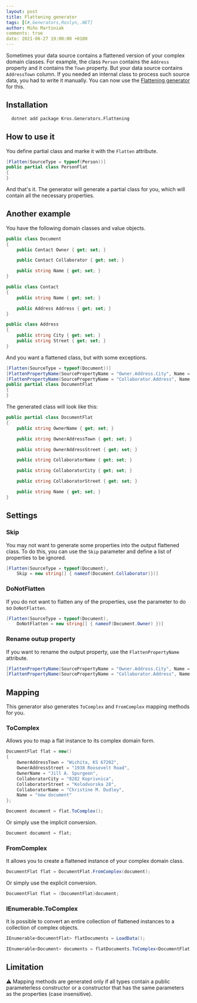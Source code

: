 ```yaml
---
layout: post
title: Flattening generator
tags: [C#,Generators,Roslyn,.NET]
author: Miňo Martiniak
comments: true
date: 2021-06-27 19:00:00 +0100
---
```


Sometimes your data source contains a flattened version of your complex domain classes. For example, the class `Person` contains the `Address` property and it contains the `Town` property. But your data source contains `AddressTown` column. If you needed an internal class to process such source data, you had to write it manually. You can now use the [Flattening generator](https://github.com/Kros-sk/Kros.Generators.Flattening) for this.

## Installation

```bash
  dotnet add package Kros.Generators.Flattening
```

## How to use it

You define partial class and marke it with the `Flatten` attribute.

```csharp
[Flatten(SourceType = typeof(Person))]
public partial class PersonFlat
{
}
```

And that's it. The generator will generate a partial class for you, which will contain all the necessary properties.

## Another example

You have the following domain classes and value objects.

```csharp
public class Document
{
    public Contact Owner { get; set; }

    public Contact Collaborator { get; set; }

    public string Name { get; set; }
}

public class Contact
{
    public string Name { get; set; }

    public Address Address { get; set; }
}

public class Address
{
    public string City { get; set; }
    public string Street { get; set; }
}
```

And you want a flattened class, but with some exceptions.

```csharp
[Flatten(SourceType = typeof(Document))]
[FlattenPropertyName(SourcePropertyName = "Owner.Address.City", Name = "Town")]
[FlattenPropertyName(SourcePropertyName = "Collaborator.Address", Name = "")]
public partial class DocumentFlat
{
}
```

The generated class will look like this:

```csharp
public partial class DocumentFlat
{
    public string OwnerName { get; set; }

    public string OwnerAddressTown { get; set; }

    public string OwnerAddressStreet { get; set; }

    public string CollaboratorName { get; set; }

    public string CollaboratorCity { get; set; }

    public string CollaboratorStreet { get; set; }

    public string Name { get; set; }
}
```

## Settings

### Skip

You may not want to generate some properties into the output flattened class. To do this, you can use the `Skip` parameter and define a list of properties to be ignored.

```csharp
[Flatten(SourceType = typeof(Document),
    Skip = new string[] { nameof(Document.Collaborator)})]
```

### DoNotFlatten

If you do not want to flatten any of the properties, use the parameter to do so `DoNotFlatten`.

```csharp
[Flatten(SourceType = typeof(Document),
    DoNotFlatten = new string[] { nameof(Document.Owner) })]
```

### Rename outup property

If you want to rename the output property, use the `FlattenPropertyName` attribute.

```csharp
[FlattenPropertyName(SourcePropertyName = "Owner.Address.City", Name = "Town")]
[FlattenPropertyName(SourcePropertyName = "Collaborator.Address", Name = "")]
```

## Mapping

This generator also generates `ToComplex` and `FromComplex` mapping methods for you.

### ToComplex

Allows you to map a flat instance to its complex domain form.

```csharp
DocumentFlat flat = new()
{
    OwnerAddressTown = "Wichita, KS 67202",
    OwnerAddressStreet = "1938 Roosevelt Road",
    OwnerName = "Jill A. Spurgeon",
    CollaboratorCity = "8282 Koprivnica",
    CollaboratorStreet = "Kolodvorska 28",
    CollaboratorName = "Christine M. Dudley",
    Name = "new document"
};

Document document = flat.ToComplex();
```

Or simply use the implicit conversion.

```csharp
Document document = flat;
```

### FromComplex

It allows you to create a flattened instance of your complex domain class.

```csharp
DocumentFlat flat = DocumentFlat.FromComplex(document);
```

Or simply use the explicit conversion.

```csharp
DocumentFlat flat = (DocumentFlat)document;
```

### IEnumerable.ToComplex

It is possible to convert an entire collection of flattened instances to a collection of complex objects.

```csharp
IEnumerable<DocumentFlat> flatDocuments = LoadData();

IEnumerable<Document> documents = flatDocuments.ToComplex<DocumentFlat, Document>();
```

## Limitation

⚠ Mapping methods are generated only if all types contain a public parameterless constructor or a constructor that has the same parameters as the properties (case insensitive).
